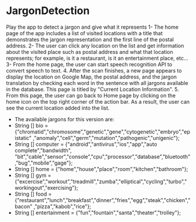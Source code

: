 JargonDetection
===============

Play the app to detect a jargon and give what it represents
1- The home page of the app includes a list of visited locations with a title that demonstrates the jargon representation and the first line of the postal address.
2- The user can click any location on the list and get information about the visited place such as postal address and what that location represents; for example, is it a restaurant, is it an entertainment place, etc...
3- From the home page, the user can start speech recognition API to convert speech to text.
4. After the scan finishes, a new page appears to display the location on Google Map, the postal address, and the jargon translation by checking each word in the sentence with all jargons  available in the database. This page is titled by "Current Location Information".
5. From this page, the user can go back to Home page by clicking on the home icon on the top right corner of the action bar. As a result, the user can see the current location added into the list.
* The available jargons for this version are: 
* String [] bio = {"chromatid","chromosome","genetic","gene","cytogenetic","embryo","epistatic"
					,"anomaly","cell","germ","mutation","pathogenic","unigenic"};
* String [] computer = {"android","antivirus","ios","app","auto complete","bandwidth",
					"bit","cable","sensor","console","cpu","processor","database","bluetooth","bug","mobile","gage"};
* String [] home = {"home","house","place","room","kitchen","bathroom"};
* String [] gym = {"excercise","workout","treadmill","zumba","elliptical","cycling","turbo","workingout","exercising"};
* String [] food = {"restaurant","lunch","breakfast","dinner","fries","egg","steak","chicken","bacon"
					,"pizza","kabob","rice"};
* String [] entertainment = {"fun","fountain","santa","theater","trolley"};
